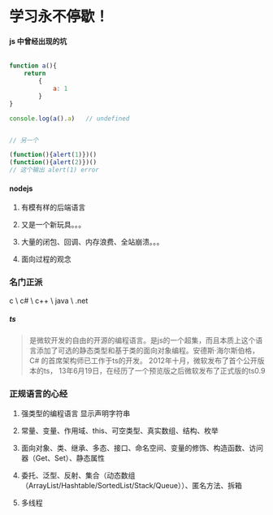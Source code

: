# 学习永不停歇！

#### js 中曾经出现的坑

```js

function a(){
    return
        {
            a: 1
        }
}

console.log(a().a)   // undefined


// 另一个

(function(){alert(1)})()
(function(){alert(2)})()
// 这个输出 alert(1) error

```

#### nodejs 

1. 有模有样的后端语言

2. 又是一个新玩具。。。

3. 大量的闭包、回调、内存浪费、全站崩溃。。。

4. 面向过程的观念

### 名门正派

c \ c# \ c++ \ java \ .net

##### ts 

> 是微软开发的自由的开源的编程语言。是js的一个超集，而且本质上这个语言添加了可选的静态类型和基于类的面向对象编程。安德斯·海尔斯伯格， C# 的首席架构师已工作于ts的开发。 2012年十月，微软发布了首个公开版本的ts， 13年6月19日，在经历了一个预览版之后微软发布了正式版的ts0.9

### 正规语言的心经

1. 强类型的编程语言 显示声明字符串

2. 常量、变量、作用域、this、可空类型、真实数组、结构、枚举

3. 面向对象、类、继承、多态、接口、命名空间、变量的修饰、构造函数、访问器（Get、Set）、静态属性

4. 委托、泛型、反射、集合（动态数组（ArrayList/Hashtable/SortedList/Stack/Queue））、匿名方法、拆箱

5. 多线程